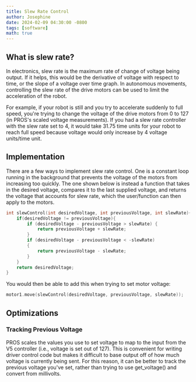 ```yaml
---
title: Slew Rate Control
author: Josephine
date: 2024-02-09 04:30:00 -0800
tags: [software]
math: true
---
```


## What is slew rate?
In electronics, slew rate is the maximum rate of change of voltage being output. If it helps, this would be the derivative of voltage with respect to time, or the slope of a voltage over time graph. In autonomous movements, controlling the slew rate of the drive motors can be used to limit the acceleration of the robot.

For example, if your robot is still and you try to accelerate suddenly to full speed, you're trying to change the voltage of the drive motors from 0 to 127 (in PROS's scaled voltage measurements). If you had a slew rate controller with the slew rate set to 4, it would take 31.75 time units for your robot to reach full speed because voltage would only increase by 4 voltage units/time unit.

## Implementation
There are a few ways to implement slew rate control. One is a constant loop running in the background that prevents the voltage of the motors from increasing too quickly. The one shown below is instead a function that takes in the desired voltage, compares it to the last supplied voltage, and returns the voltage that accounts for slew rate, which the user/function can then apply to the motors.
```cpp
int slewControl(int desiredVoltage, int previousVoltage, int slewRate){
    if(desiredVoltage != previousVoltage){
        if (desiredVoltage - previousVoltage > slewRate) {
            return previousVoltage + slewRate;
        }
        if (desiredVoltage - previousVoltage < -slewRate)
        {
            return previousVoltage - slewRate;
        }
    }
    return desiredVoltage;
}
```
You would then be able to add this when trying to set motor voltage:
```cpp
motor1.move(slewControl(desiredVoltage, previousVoltage, slewRate));
```

## Optimizations
### Tracking Previous Voltage
PROS scales the values you use to set voltage to map to the input from the V5 controller (i.e., voltage is set out of 127). This is convenient for writing driver control code but makes it difficult to base output off of how much voltage is currently being sent. For this reason, it can be better to track the previous voltage you've set, rather than trying to use get_voltage() and convert from millivolts.